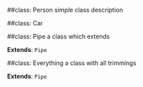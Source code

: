 
##class: Person
simple class description


##class: Car

##class: Pipe
a class which extends

**Extends**: `Pipe`

##class: Everything
a class with all trimmings

**Extends**: `Pipe`
